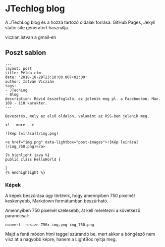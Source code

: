 # JTechlog blog

A JTechLog blog és a hozzá tartozó oldalak forrása. GitHub Pages, Jekyll static site generatort használja.

viczian.istvan a gmail-en

## Poszt sablon

```
---
layout: post
title: Példa cím
date: '2018-10-29T23:10:00.007+02:00'
author: István Viczián
tags:
- JTechLog
- Blog
description: Rövid összefoglaló, ez jelenik meg pl. a Facebookon. Max. 108 - 110 karakter.
---

Bevezetés, mely az első oldalon, valamint az RSS-ben jelenik meg.

<!-- more -->

![Kép leírása](/img.png)

<a href="img.png" data-lightbox="post-images">![Kép leírása](/img_750.png)</a>

{% highlight java %}
public class HelloWorld {

}
{% endhighlight %}

```

### Képek

A képek beszúrása úgy történik, hogy amennyiben 750 pixelnél keskenyebb,
Markdown formátumban beszúrható.

Amennyiben 750 pixelnél szélesebb, át kell méretezni a következő
paranccsal:

    convert -resize 750x img.png img_750.png

Majd a fenti módon html taggel szúrandó be, mert akkor a böngésző nem visz át
a nagyobb képre, hanem a LightBox nyitja meg.
